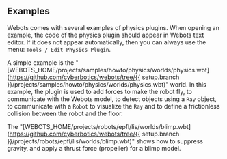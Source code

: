 ## Examples

Webots comes with several examples of physics plugins.
When opening an example, the code of the physics plugin should appear in Webots text editor.
If it does not appear automatically, then you can always use the menu: `Tools / Edit Physics Plugin`.

A simple example is the "[WEBOTS\_HOME/projects/samples/howto/physics/worlds/physics.wbt](https://github.com/cyberbotics/webots/tree/{{ setup.branch }}/projects/samples/howto/physics/worlds/physics.wbt)" world.
In this example, the plugin is used to add forces to make the robot fly, to communicate with the Webots model, to detect objects using a `Ray` object, to communicate with a `Robot` to visualize the `Ray` and to define a frictionless collision between the robot and the floor.

The "[WEBOTS\_HOME/projects/robots/epfl/lis/worlds/blimp.wbt](https://github.com/cyberbotics/webots/tree/{{ setup.branch }}/projects/robots/epfl/lis/worlds/blimp.wbt)" shows how to suppress gravity, and apply a thrust force (propeller) for a blimp model.
